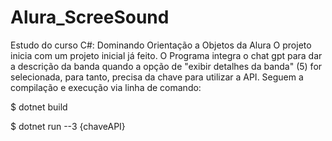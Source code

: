 # Alura_ScreeSound
Estudo do curso C#: Dominando Orientação a Objetos da Alura
O projeto inicia com um projeto inicial já feito.
O Programa integra o chat gpt para dar a descrição da banda quando a opção de "exibir detalhes da banda" (5) for selecionada, para tanto, precisa da chave para utilizar a API. 
Seguem a compilação e execução via linha de comando:

$ dotnet build

$ dotnet run --3 {chaveAPI}
